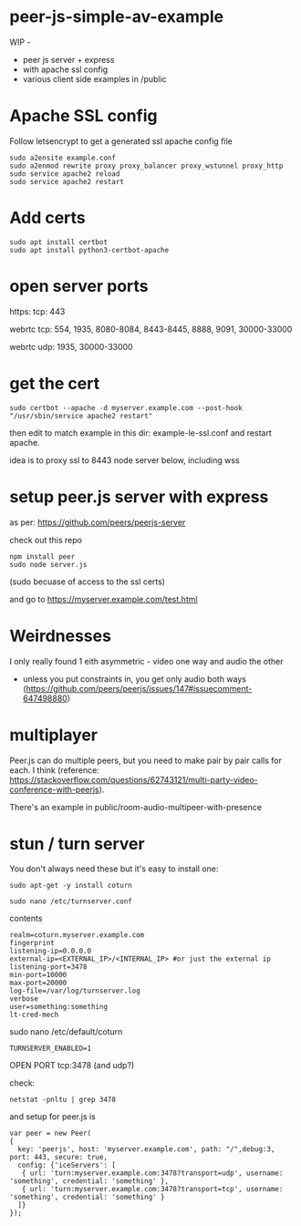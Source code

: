 # peer-js-simple-av-example

WIP -

 * peer js server + express
 * with apache ssl config
 * various client side examples in /public

# Apache SSL config

Follow letsencrypt to get a generated ssl apache config file

```
sudo a2ensite example.conf
sudo a2enmod rewrite proxy proxy_balancer proxy_wstunnel proxy_http
sudo service apache2 reload
sudo service apache2 restart
```

# Add certs

```
sudo apt install certbot
sudo apt install python3-certbot-apache
```

# open server ports

https: tcp: 443 

webrtc tcp: 554, 1935, 8080-8084, 8443-8445, 8888, 9091, 30000-33000

webrtc udp: 1935, 30000-33000

# get the cert  

`sudo certbot --apache -d myserver.example.com --post-hook "/usr/sbin/service apache2 restart"`

then edit to match example in this dir: example-le-ssl.conf and restart apache.

idea is to proxy ssl to 8443 node server below, including wss

# setup peer.js server with express

as per: https://github.com/peers/peerjs-server

check out this repo

```
npm install peer
sudo node server.js
```

(sudo becuase of access to the ssl certs)

and go to https://myserver.example.com/test.html

# Weirdnesses

I only really found 1 eith asymmetric - video one way and audio the other

 * unless you put constraints in, you get only audio both ways (https://github.com/peers/peerjs/issues/147#issuecomment-647498880)


# multiplayer

Peer.js can do multiple peers, but you need to make pair by pair calls for each. I think (reference: https://stackoverflow.com/questions/62743121/multi-party-video-conference-with-peerjs).

There's an example in public/room-audio-multipeer-with-presence

# stun / turn server

You don't always need these but it's easy to install one:

    sudo apt-get -y install coturn

    sudo nano /etc/turnserver.conf

contents

    realm=coturn.myserver.example.com
    fingerprint
    listening-ip=0.0.0.0
    external-ip=<EXTERNAL_IP>/<INTERNAL_IP> #or just the external ip
    listening-port=3478
    min-port=10000
    max-port=20000
    log-file=/var/log/turnserver.log
    verbose
    user=something:something
    lt-cred-mech


sudo nano /etc/default/coturn

    TURNSERVER_ENABLED=1


OPEN PORT tcp:3478 (and udp?)

check:

    netstat -pnltu | grep 3478

and setup for peer.js is

    var peer = new Peer(
    {
      key: 'peerjs', host: 'myserver.example.com', path: "/",debug:3, port: 443, secure: true,
      config: {'iceServers': [
       { url: 'turn:myserver.example.com:3478?transport=udp', username: 'something', credential: 'something' },
       { url: 'turn:myserver.example.com:3478?transport=tcp', username: 'something', credential: 'something' }
      ]}
    });


